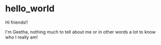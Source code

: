 # hello_world

Hi friends!!

I'm Geetha, nothing much to tell about me or in other words 
a lot to know who I really am!
